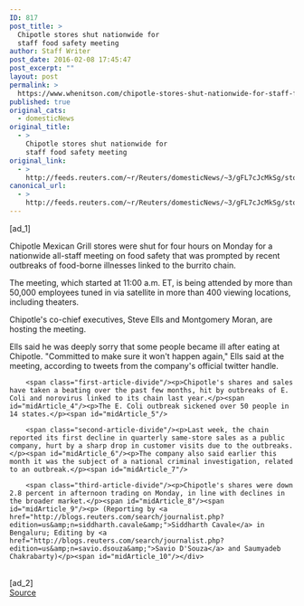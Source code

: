 ```yaml
---
ID: 817
post_title: >
  Chipotle stores shut nationwide for
  staff food safety meeting
author: Staff Writer
post_date: 2016-02-08 17:45:47
post_excerpt: ""
layout: post
permalink: >
  https://www.whenitson.com/chipotle-stores-shut-nationwide-for-staff-food-safety-meeting/
published: true
original_cats:
  - domesticNews
original_title:
  - >
    Chipotle stores shut nationwide for
    staff food safety meeting
original_link:
  - >
    http://feeds.reuters.com/~r/Reuters/domesticNews/~3/gFL7cJcMkSg/story01.htm
canonical_url:
  - >
    http://feeds.reuters.com/~r/Reuters/domesticNews/~3/gFL7cJcMkSg/story01.htm
---
```

 [ad_1]
<br><div id="articleText">
<span id="midArticle_start"/>

<span class="focusParagraph" readability="4"><p><span class="articleLocatio&lt;/span&gt;n">Chipotle Mexican Grill stores were shut for four hours on Monday for a nationwide all-staff meeting on food safety that was prompted by recent outbreaks of food-borne illnesses linked to the burrito chain.</span></p></span><span id="midArticle_0"/><p>The meeting, which started at 11:00 a.m. ET, is being attended by more than 50,000 employees tuned in via satellite in more than 400 viewing locations, including theaters.</p><span id="midArticle_1"/><p>Chipotle's co-chief executives, Steve Ells and Montgomery Moran, are hosting the meeting.</p><span id="midArticle_2"/><p>Ells said he was deeply sorry that some people became ill after eating at Chipotle. "Committed to make sure it won't happen again," Ells said at the meeting, according to tweets from the company's official twitter handle.</p><span id="midArticle_3"/>
        
        <span class="first-article-divide"/><p>Chipotle's shares and sales have taken a beating over the past few months, hit by outbreaks of E. Coli and norovirus linked to its chain last year.</p><span id="midArticle_4"/><p>The E. Coli outbreak sickened over 50 people in 14 states.</p><span id="midArticle_5"/>
        
        <span class="second-article-divide"/><p>Last week, the chain reported its first decline in quarterly same-store sales as a public company, hurt by a sharp drop in customer visits due to the outbreaks.</p><span id="midArticle_6"/><p>The company also said earlier this month it was the subject of a national criminal investigation, related to an outbreak.</p><span id="midArticle_7"/>
        
        <span class="third-article-divide"/><p>Chipotle's shares were down 2.8 percent in afternoon trading on Monday, in line with declines in the broader market.</p><span id="midArticle_8"/><span id="midArticle_9"/><p> (Reporting by <a href="http://blogs.reuters.com/search/journalist.php?edition=us&amp;n=siddharth.cavale&amp;">Siddharth Cavale</a> in Bengaluru; Editing by <a href="http://blogs.reuters.com/search/journalist.php?edition=us&amp;n=savio.dsouza&amp;">Savio D'Souza</a> and Saumyadeb Chakrabarty)</p><span id="midArticle_10"/></div>
<br>[ad_2]
<br><a href="http://feeds.reuters.com/~r/Reuters/domesticNews/~3/gFL7cJcMkSg/story01.htm">Source </a>